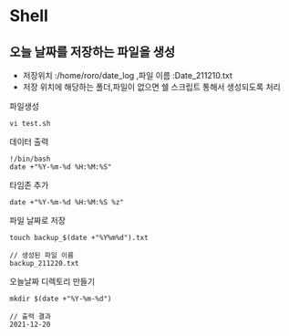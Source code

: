 # Shell
## 오늘 날짜를 저장하는 파일을 생성
- 저장위치 :/home/roro/date_log ,파일 이름 :Date_211210.txt
- 저장 위치에 해당하는 폴더,파일이 없으면 쉘 스크립트 통해서 생성되도록 처리

파일생성
```
vi test.sh

```
데이터 출력
```
!/bin/bash
date +"%Y-%m-%d %H:%M:%S"
```
타임존 추가
```
date +"%Y-%m-%d %H:%M:%S %z"
```
파일 날짜로 저장
```
touch backup_$(date +"%Y%m%d").txt

// 생성된 파일 이름
backup_211220.txt
```
오늘날짜 디렉토리 만들기
```
mkdir $(date +"%Y-%m-%d")

// 출력 결과
2021-12-20
```


